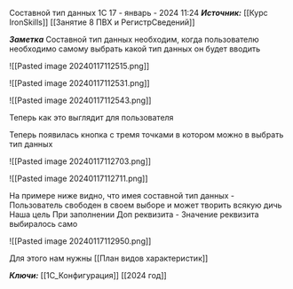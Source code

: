 
Составной тип данных 1С
 17 - январь - 2024  11:24 
***Источник:***  [[Курс IronSkills]] [[Занятие 8 ПВХ и РегистрСведений]]

***Заметка*** 
Составной тип данных необходим, когда пользователю необходимо самому выбрать какой тип данных он будет вводить

![[Pasted image 20240117112515.png]]

![[Pasted image 20240117112531.png]]

![[Pasted image 20240117112543.png]]

Теперь как это выглядит для пользователя

Теперь появилась кнопка с тремя точками в котором можно в выбрать тип данных

![[Pasted image 20240117112703.png]]

![[Pasted image 20240117112711.png]]

На примере ниже видно, что имея составной тип данных - Пользователь свободен в своем выборе и может творить всякую дичь
Наша цель При заполнении Доп реквизита - Значение реквизита выбиралось само

![[Pasted image 20240117112950.png]]

Для этого нам нужны [[План видов характеристик]]

***Ключи:*** [[1С_Конфигурация]] [[2024 год]]